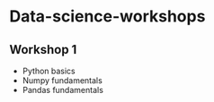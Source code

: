 # Data-science-workshops

## Workshop 1

- Python basics
- Numpy fundamentals
- Pandas fundamentals
